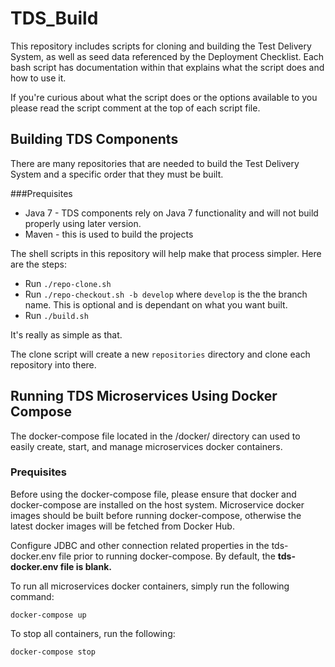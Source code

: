 # TDS_Build
This repository includes scripts for cloning and building the Test Delivery System, as well as seed data referenced by the Deployment Checklist.  Each bash script has documentation within that explains what the script does and how to use it.

If you're curious about what the script does or the options available to you please read the script comment at the top of each script file.

## Building TDS Components
There are many repositories that are needed to build the Test Delivery System and a specific order that they must be built.  

###Prequisites
 * Java 7 - TDS components rely on Java 7 functionality and will not build properly using later version.
 * Maven - this is used to build the projects

The shell scripts in this repository will help make that process simpler.  Here are the steps: 

* Run `./repo-clone.sh`
* Run `./repo-checkout.sh -b develop` where `develop` is the the branch name.  This is optional and is dependant on what you want built.
* Run `./build.sh`

It's really as simple as that.

The clone script will create a new `repositories` directory and clone each repository into there.

## Running TDS Microservices Using Docker Compose
The docker-compose file located in the /docker/ directory can used to easily create, start, and manage microservices docker containers. 

### Prequisites
Before using the docker-compose file, please ensure that docker and docker-compose are installed on the host system. Microservice docker images
should be built before running docker-compose, otherwise the latest docker images will be fetched from Docker Hub.

Configure JDBC and other connection related properties in the tds-docker.env file prior to running docker-compose. 
By default, the **tds-docker.env file is blank.**

To run all microservices docker containers, simply run the following command:

` docker-compose up `

To stop all containers, run the following:

` docker-compose stop `